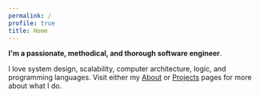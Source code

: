 ```yaml
---
permalink: /
profile: true
title: Home
---
```


**I'm a passionate, methodical, and thorough software engineer**.

I love system design, scalability, computer architecture, logic, and programming languages. Visit either my [About]({{site.baseurl}}/about) or [Projects]({{site.baseurl}}/projects) pages for more about what I do.
